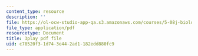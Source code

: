 ```yaml
---
content_type: resource
description: ''
file: https://ol-ocw-studio-app-qa.s3.amazonaws.com/courses/5-08j-biological-chemistry-ii-spring-2016/c78520f31d743e442ad1182edd880fc9_q9nCI-8gYVE.pdf
file_type: application/pdf
resourcetype: Document
title: 3play pdf file
uid: c78520f3-1d74-3e44-2ad1-182edd880fc9
---
```

